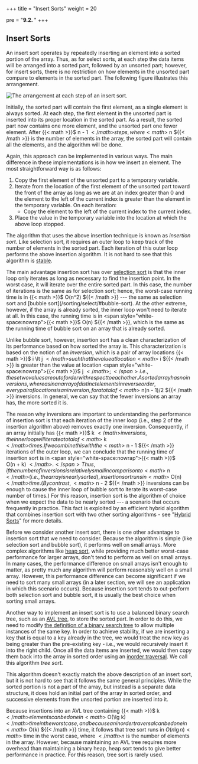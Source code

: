 +++
title = "Insert Sorts"
weight = 20

pre = "<b>9.2. </b>"
+++

## Insert Sorts

An insert sort operates by repeatedly inserting an element into a sorted
portion of the array. Thus, as for select sorts, at each step the data
items will be arranged into a sorted part, followed by an unsorted part;
however, for insert sorts, there is no restriction on how elements in
the unsorted part compare to elements in the sorted part. The following
figure illustrates this arrangement.

![The arrangement at each step of an insert sort.](insert-sorts.jpg)

Initially, the sorted part will contain the first element, as a single
element is always sorted. At each step, the first element in the
unsorted part is inserted into its proper location in the sorted part.
As a result, the sorted part now contains one more element, and the
unsorted part one fewer element. After {{< math >}}$ n - 1 ${{< /math >}} steps, where {{< math >}}$ n ${{< /math >}} is
the number of elements in the array, the sorted part will contain all
the elements, and the algorithm will be done.

Again, this approach can be implemented in various ways. The main
difference in these implementations is in how we insert an element. The
most straightforward way is as follows:

1.  Copy the first element of the unsorted part to a temporary variable.
2.  Iterate from the location of the first element of the unsorted part
    toward the front of the array as long as we are at an index greater
    than 0 and the element to the left of the current index is greater
    than the element in the temporary variable. On each iteration:
      - Copy the element to the left of the current index to the current
        index.
3.  Place the value in the temporary variable into the location at which
    the above loop stopped.

The algorithm that uses the above insertion technique is known as
*insertion sort*. Like selection sort, it requires an outer loop to keep
track of the number of elements in the sorted part. Each iteration of
this outer loop performs the above insertion algorithm. It is not hard
to see that this algorithm is
[stable](/sorting/select/#stable).

The main advantage insertion sort has over [selection
sort](/sorting/select) is that the inner
loop only iterates as long as necessary to find the insertion point. In
the worst case, it will iterate over the entire sorted part. In this
case, the number of iterations is the same as for selection sort; hence,
the worst-case running time is in {{< math >}}$ O(n^2) ${{< /math >}} --- the same as
selection sort and [bubble
sort](/sorting/select/#bubble-sort). At the other
extreme, however, if the array is already sorted, the inner loop won't
need to iterate at all. In this case, the running time is in <span style="white-space:nowrap">{{< math >}}$ O(n) ${{< /math >}},</span>
which is the same as the running time of bubble sort on an array that is
already sorted.

Unlike bubble sort, however, insertion sort has a clean characterization
of its performance based on how sorted the array is. This
characterization is based on the notion of an *inversion*, which is a
pair of array locations {{< math >}}$ i \lt j ${{< /math >}} such that the value at location
{{< math >}}$ i ${{< /math >}} is greater than the value at location <span style="white-space:nowrap">{{< math >}}$ j ${{< /math >}};</span> i.e., these two values
are out of order with respect to each other. A sorted array has no
inversions, whereas in an array of distinct elements in reverse order, every pair of
locations is an inversion, for a total of {{< math >}}$ n(n - 1)/2 ${{< /math >}}
inversions. In general, we can say that the fewer inversions an array
has, the more sorted it is.

The reason why inversions are important to understanding the performance
of insertion sort is that each iteration of the inner loop (i.e., step 2
of the insertion algorithm above) removes exactly one inversion.
Consequently, if an array initially has {{< math >}}$ k ${{< /math >}} inversions, the inner loop
will iterate a total of {{< math >}}$ k ${{< /math >}} times. If we combine this with the
{{< math >}}$ n - 1 ${{< /math >}} iterations of the outer loop, we can conclude that
the running time of insertion sort is in <span style="white-space:nowrap">{{< math >}}$ O(n + k) ${{< /math >}}.</span> Thus, if
the number of inversions is relatively small in comparison to {{< math >}}$ n ${{< /math >}} (i.e.,
the array is nearly sorted), insertion sort runs in {{< math >}}$ O(n) ${{< /math >}} time. (By
contrast, {{< math >}}$ n - 2 ${{< /math >}} inversions can be enough to cause the inner loop
of bubble sort to iterate its worst-case number of times.) For this
reason, insertion sort is the algorithm of choice when we expect the
data to be nearly sorted --- a scenario that occurs frequently in
practice. This fact is exploited by an efficient hybrid algorithm that
combines insertion sort with two other sorting algorithms - see "[Hybrid
Sorts](/sorting/hybrid)" for more
details.

Before we consider another insert sort, there is one other advantage to
insertion sort that we need to consider. Because the algorithm is simple
(like selection sort and bubble sort), it performs well on small arrays.
More complex algorithms like [heap
sort](/sorting/select/#heap-sort), while providing much
better worst-case performance for larger arrays, don't tend to perform
as well on small arrays. In many cases, the performance difference on
small arrays isn't enough to matter, as pretty much any algorithm will
perform reasonably well on a small array. However, this performance
difference can become significant if we need to sort many small arrays
(in a later section, we will see an application in which this scenario
occurs). Because insertion sort tends to out-perform both selection sort
and bubble sort, it is usually the best choice when sorting small
arrays.

<span id="tree-sort"></span> Another way to implement an insert sort is
to use a balanced binary search tree, such as an [AVL
tree](/trees/avl), to store the sorted
part. In order to do this, we need to modify [the definition of a binary
search tree](/trees/bst/intro) to allow
multiple instances of the same key. In order to achieve stability, if we
are inserting a key that is equal to a key already in the tree, we would
treat the new key as being greater than the pre-existing key - i.e., we
would recursively insert it into the right child. Once all the data
items are inserted, we would then copy them back into the array in
sorted order using an [inorder
traversal](/trees/bst/inorder). We call
this algorithm *tree sort*.

This algorithm doesn't exactly match the above description of an insert
sort, but it is not hard to see that it follows the same general
principles. While the sorted portion is not a part of the array, but
instead is a separate data structure, it does hold an initial part of
the array in sorted order, and successive elements from the unsorted
portion are inserted into it.

Because insertions into an AVL tree containing {{< math >}}$ k ${{< /math >}} elements can be done
in {{< math >}}$ O(\lg k) ${{< /math >}} time in the worst case, and because an inorder traversal
can be done in {{< math >}}$ O(k) ${{< /math >}} time, it follows that tree sort runs in $O(n
\lg n){{< math >}}$  time in the worst case, where  ${{< /math >}}n$ is the number of elements in
the array. However, because maintaining an AVL tree requires more
overhead than maintaining a binary heap, heap sort tends to give better
performance in practice. For this reason, tree sort is rarely used.
